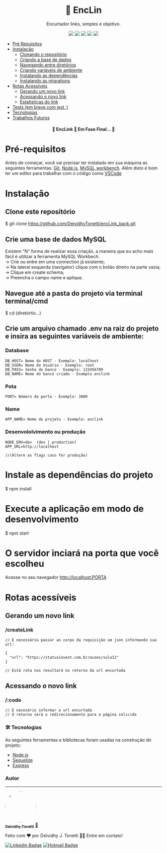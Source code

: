 <h1 align="center">🔗 EncLin</h1>
<p align="center">Encurtador links, simples e objetivo.</p>
<div align="center">
  <img src="https://img.shields.io/static/v1?label=Licence&message=MIT&color=2874F0"/>
  <img src="https://img.shields.io/static/v1?label=Node&message=>14.17&color=00C300"/>
  <img src="https://img.shields.io/static/v1?label=NPM&message=>6.8&color=FF160B"/>
  <img src="https://img.shields.io/static/v1?label=Express&message=>6.8&color=7B68EE"/>
  <img src="https://img.shields.io/static/v1?label=Sequelize&message=V6&color=FFE005"/>
</div>

<!--ts-->
   * [Pré Requisitos](#pre-requisitos)
   * [Instalação](#instalacao)
      * [Clonando o repositório](#clone-repositorio)
      * [Criando a base de dados](#criar-base-dados)
      * [Navegando entre diretórios](#navegacao)
      * [Criando variáveis de ambiente](#dotenv)
      * [Instalando as dependências](#dependencias)
      * [Instalando as migrations](#migrations)
   * [Rotas Acessíveis](#rotas)
      * [Gerando um novo link](#genereteLink)
      * [Acessando o novo link](#accessLink)
      * [Estatisticas do link](#statistics)
   * [Tests (em breve com jest :)](#testes)
   * [Tecnologias](#tecnologias)
   * [Trabalhos Futuros](#trabalhos-futuros)
<!--te-->

<h4 align="center"> 
	🚧  EncLink 🚀 Em Fase Final...  🚧
</h4>

# Pré-requisitos
Antes de começar, você vai precisar ter instalado em sua máquina as seguintes ferramentas:
[Git](https://git-scm.com), 
[Node.js](https://nodejs.org/en/),
[MySQL workbench](https://dev.mysql.com/downloads/workbench/).
Além disto é bom ter um editor para trabalhar com o código como [VSCode](https://code.visualstudio.com/)

# Instalação
## Clone este repositório
$ git clone <https://github.com/DeividhyTonetti/encLink_back.git>

## Crie uma base de dados MySQL
Existem "N" forma de realizar essa criação, a maneira que eu acho mais fácil é utilizar a ferramenta MySQL Workbech. <br>
-> Crie ou entre em uma connection já existente; <br>
-> Na lateral esquerda (navigator) clique com o botão direiro na parte vazia; <br>
-> Clique em create schema; <br>
-> Preencha o campo name e aplique. <br>

## Navegue até a pasta do projeto via terminal terminal/cmd
$ cd (diretórtio...)

## Crie um arquivo chamado .env na raiz do projeto e insira as seguintes variáveis de ambiente:
### Database
    DB_HOST= Nome do HOST - Exemplo: localhost
    DB_USER= Nome do Usuário - Exemplo: root  
    DB_PASS= Senha do banco - Exemplo: 123456789
    DB_NAME= Nome do banco criado - Exemplo enclink
  
### Pota
    PORT= Número da porta - Exemplo: 3000
  
### Name
    APP_NAME= Nome do projeto - Exemplo: enclink
  
### Desenvololvimento ou produção
    NODE_ENV=dev  (dev | production)
    APP_URL=http://localhost 
    
    //(Altere as flags caso for produção)
 
# Instale as dependências do projeto
$ npm install

# Execute a aplicação em modo de desenvolvimento
$ npm start

# O servidor inciará na porta que você escolheu
Acesse no seu navegador <http://localhost:PORTA>

# Rotas acessíveis
  ## Gerando um novo link
   ### /createLink 
    // É necessário passar ao corpo da requisição um json informando sua url:
   
    {
      "url": "https://statusinvest.com.br/acoes/sula11"
    }
    
    // Está rota nos resultará no retorno da url encurtada
  ## Acessando o novo link
  ### /:code
    // É necesário informar a url encurtada
    // O retorno será o redirecionamento para a página solicida
  
### 🛠 Tecnologias

As seguintes ferramentas e bibliotecas foram usadas na construção do projeto:

- [Node.js](https://nodejs.org/en/)
- [Sequelize](https://sequelize.org/master/)
- [Express](https://expressjs.com/pt-br/)

### Autor
---

<a href="https://blog.rocketseat.com.br/author/thiago/">
 <img style="border-radius: 50%;" src=https://avatars.githubusercontent.com/u/34030150?s=96&v=4" width="100px;" alt=""/>
 <br />
 <sub><b>Deividhy Tonetti</b></sub></a> <a href="https://github.com/DeividhyTonetti" title="Rocketseat">🚀</a>


Feito com ❤️ por Deividhy J. Tonetti 👋🏽 Entre em contato!

[![Linkedin Badge](https://img.shields.io/badge/-Thiago-blue?style=flat-square&logo=Linkedin&logoColor=white&link=https://www.linkedin.com/in/tgmarinho/)](https://www.linkedin.com/in/deividhytonetti6/) 
[![Hotmail Badge](https://img.shields.io/badge/-tgmarinho@gmail.com-c14438?style=flat-square&logo=Gmail&logoColor=white&link=mailto:tgmarinho@gmail.com)](mailto:deividhytonetti@gmail.com)
